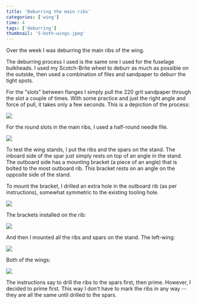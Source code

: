 ```yaml
---
title: 'Deburring the main ribs'
categories: ['wing']
time: 4
tags: ['deburring']
thumbnail: '5-both-wings.jpeg'
---
```


Over the week I was deburring the main ribs of the wing. 

<!-- more -->

The deburring process I used is the same one I used for the fuselage bulkheads. I used my Scotch-Brite wheel to deburr as much as possible on the outside, then used a combination of files and sandpaper to deburr the tight spots.

For the "slots" between flanges I simply pull the 220 grit sandpaper through the slot a couple of times. With some practice and just the right angle and force of pull, it takes only a few seconds. This is a depiction of the process:

![](./0-sandpaper.jpeg)

For the round slots in the main ribs, I used a half-round needle file.

![](./1-files.jpeg)

To test the wing stands, I put the ribs and the spars on the stand. The inboard side of the spar just simply rests on top of an angle in the stand. The outboard side has a mounting bracket (a piece of an angle) that is bolted to the most outboard rib. This bracket rests on an angle on the opposite side of the stand.

To mount the bracket, I drilled an extra hole in the outboard rib (as per instructions), somewhat symmetric to the existing tooling hole.

![](./2-mounting-hole.jpeg)

The brackets installed on the rib:

![](./3-mounting-brackets.jpeg)

And then I mounted all the ribs and spars on the stand. The left-wing:

![](./4-wing-in-a-stand.jpeg)

Both of the wings:

![](./5-both-wings.jpeg)

The instructions say to drill the ribs to the spars first, then prime. However, I decided to prime first. This way I don't have to mark the ribs in any way -- they are all the same until drilled to the spars.